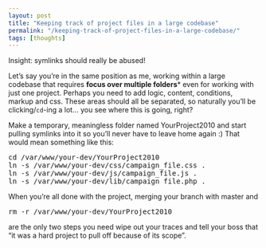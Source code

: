 ```yaml
---
layout: post
title: "Keeping track of project files in a large codebase"
permalink: "/keeping-track-of-project-files-in-a-large-codebase/"
tags: [thoughts]
---
```


Insight: symlinks should really be abused!

Let’s say you’re in the same position as me, working within a large codebase that requires <strong>focus over multiple folders</strong>* even for working with just one project. Perhaps you need to add logic, content, conditions, markup and css. These areas should all be separated, so naturally you’ll be clicking/<code>cd</code>-ing a lot… you see where this is going, right?

Make a temporary, meaningless folder named YourProject2010 and start pulling symlinks into it so you’ll never have to leave home again :) That would mean something like this:
<div class="CodeRay">
<div class="code">
<pre>cd /var/www/your-dev/YourProject2010
ln -s /var/www/your-dev/css/campaign_file.css .
ln -s /var/www/your-dev/js/campaign_file.js .
ln -s /var/www/your-dev/lib/campaign_file.php .</pre>
</div>
</div>
When you’re all done with the project, merging your branch with master and
<div class="CodeRay">
<div class="code">
<pre>rm -r /var/www/your-dev/YourProject2010</pre>
</div>
</div>
are the only two steps you need wipe out your traces and tell your boss that “it was a hard project to pull off because of its scope”.
